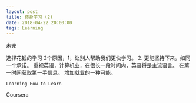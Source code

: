 ```yaml
---
layout: post
title: 终身学习 (2)
date: 2018-04-22 20:00:00
tags: Learning
---
```


未完

选择花钱的学习
2个原因，1，让别人帮助我们更快学习。
2. 更能坚持下来。如同一个承诺。
重视英语，计算机业，在很长一段时间内，英语将是主流语言。
在第一时间获取第一手信息。
增加就业的一种可能。

`Learning How to Learn`

Coursera

